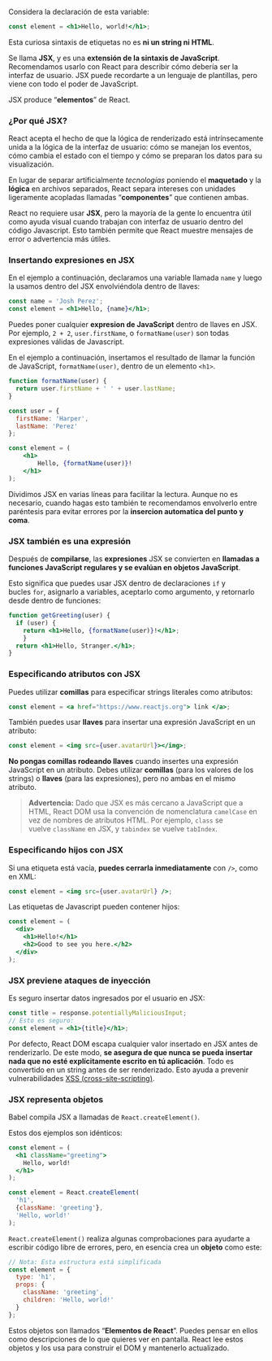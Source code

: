 Considera la declaración de esta variable:

```jsx
const element = <h1>Hello, world!</h1>;
```

Esta curiosa sintaxis de etiquetas no es **ni un string ni HTML**.

Se llama **JSX**, y es una **extensión de la sintaxis de JavaScript**. Recomendamos usarlo con React para describir cómo debería ser la interfaz de usuario. JSX puede recordarte a un lenguaje de plantillas, pero viene con todo el poder de JavaScript.

JSX produce “**elementos**” de React.

### ¿Por qué JSX?

React acepta el hecho de que la lógica de renderizado está intrínsecamente unida a la lógica de la interfaz de usuario: cómo se manejan los eventos, cómo cambia el estado con el tiempo y cómo se preparan los datos para su visualización.

En lugar de separar artificialmente _tecnologías_ poniendo el **maquetado** y la **lógica** en archivos separados, React separa intereses con unidades ligeramente acopladas llamadas “**componentes**” que contienen ambas.

React no requiere usar **JSX**, pero la mayoría de la gente lo encuentra útil como ayuda visual cuando trabajan con interfaz de usuario dentro del código Javascript. Esto también permite que React muestre mensajes de error o advertencia más útiles.

### Insertando expresiones en JSX

En el ejemplo a continuación, declaramos una variable llamada `name` y luego la usamos dentro del JSX envolviéndola dentro de llaves:

```jsx
const name = 'Josh Perez';
const element = <h1>Hello, {name}</h1>;
```

Puedes poner cualquier **expresion de JavaScript** dentro de llaves en JSX. Por ejemplo, `2 + 2`, `user.firstName`, o `formatName(user)` son todas expresiones válidas de Javascript.

En el ejemplo a continuación, insertamos el resultado de llamar la función de JavaScript, `formatName(user)`, dentro de un elemento `<h1>`.

```jsx
function formatName(user) {
  return user.firstName + ' ' + user.lastName;
}

const user = {
  firstName: 'Harper',
  lastName: 'Perez'
};

const element = (
	<h1>
	    Hello, {formatName(user)}!  
    </h1>
);
```

Dividimos JSX en varias líneas para facilitar la lectura. Aunque no es necesario, cuando hagas esto también te recomendamos envolverlo entre paréntesis para evitar errores por la **insercion automatica del punto y coma**.

### JSX también es una expresión

Después de **compilarse**, las **expresiones** JSX se convierten en **llamadas a funciones JavaScript regulares y se evalúan en objetos JavaScript**.

Esto significa que puedes usar JSX dentro de declaraciones `if` y bucles `for`, asignarlo a variables, aceptarlo como argumento, y retornarlo desde dentro de funciones:

```jsx
function getGreeting(user) {
  if (user) {
    return <h1>Hello, {formatName(user)}!</h1>;  
    }
  return <h1>Hello, Stranger.</h1>;
}
```

### Especificando atributos con JSX

Puedes utilizar **comillas** para especificar strings literales como atributos:

```jsx
const element = <a href="https://www.reactjs.org"> link </a>;
```

También puedes usar **llaves** para insertar una expresión JavaScript en un atributo:

```jsx
const element = <img src={user.avatarUrl}></img>;
```

**No pongas comillas rodeando llaves** cuando insertes una expresión JavaScript en un atributo. Debes utilizar **comillas** (para los valores de los strings) o **llaves** (para las expresiones), pero no ambas en el mismo atributo.

> **Advertencia:** Dado que JSX es más cercano a JavaScript que a HTML, React DOM usa la convención de nomenclatura `camelCase` en vez de nombres de atributos HTML. Por ejemplo, `class` se vuelve `className` en JSX, y `tabindex` se vuelve `tabIndex`.

### Especificando hijos con JSX

Si una etiqueta está vacía, **puedes cerrarla inmediatamente** con `/>`, como en XML:

```jsx
const element = <img src={user.avatarUrl} />;
```

Las etiquetas de Javascript pueden contener hijos:

```jsx
const element = (
  <div>
    <h1>Hello!</h1>
    <h2>Good to see you here.</h2>
  </div>
);
```

### JSX previene ataques de inyección

Es seguro insertar datos ingresados por el usuario en JSX:

```jsx
const title = response.potentiallyMaliciousInput;
// Esto es seguro:
const element = <h1>{title}</h1>;
```

Por defecto, React DOM escapa cualquier valor insertado en JSX antes de renderizarlo. De este modo, **se asegura de que nunca se pueda insertar nada que no esté explícitamente escrito en tú aplicación**. Todo es convertido en un string antes de ser renderizado. Esto ayuda a prevenir vulnerabilidades [XSS (cross-site-scripting)](https://es.wikipedia.org/wiki/Cross-site_scripting).

### JSX representa objetos

Babel compila JSX a llamadas de `React.createElement()`.

Estos dos ejemplos son idénticos:

```jsx
const element = (
  <h1 className="greeting">
    Hello, world!
  </h1>
);
```

```jsx
const element = React.createElement(
  'h1',
  {className: 'greeting'},
  'Hello, world!'
);
```

`React.createElement()` realiza algunas comprobaciones para ayudarte a escribir código libre de errores, pero, en esencia crea un **objeto** como este:

```jsx
// Nota: Esta estructura está simplificada
const element = {
  type: 'h1',
  props: {
    className: 'greeting',
    children: 'Hello, world!'
  }
};
```

Estos objetos son llamados “**Elementos de React**”. Puedes pensar en ellos como descripciones de lo que quieres ver en pantalla. React lee estos objetos y los usa para construir el DOM y mantenerlo actualizado.